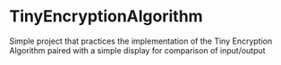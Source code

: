 # TinyEncryptionAlgorithm
Simple project that practices the implementation of the Tiny Encryption Algorithm paired with a simple display for comparison of input/output
